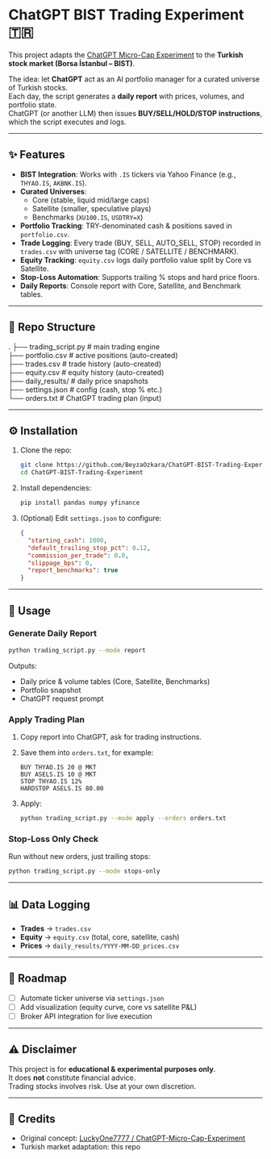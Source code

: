 # ChatGPT BIST Trading Experiment 🇹🇷

This project adapts the [ChatGPT Micro-Cap Experiment](https://github.com/LuckyOne7777/ChatGPT-Micro-Cap-Experiment) to the **Turkish stock market (Borsa İstanbul – BIST)**.

The idea: let **ChatGPT** act as an AI portfolio manager for a curated universe of Turkish stocks.  
Each day, the script generates a **daily report** with prices, volumes, and portfolio state.  
ChatGPT (or another LLM) then issues **BUY/SELL/HOLD/STOP instructions**, which the script executes and logs.  

---

## ✨ Features
- **BIST Integration**: Works with `.IS` tickers via Yahoo Finance (e.g., `THYAO.IS`, `AKBNK.IS`).
- **Curated Universes**:
  - Core (stable, liquid mid/large caps)
  - Satellite (smaller, speculative plays)
  - Benchmarks (`XU100.IS`, `USDTRY=X`)
- **Portfolio Tracking**: TRY-denominated cash & positions saved in `portfolio.csv`.
- **Trade Logging**: Every trade (BUY, SELL, AUTO_SELL, STOP) recorded in `trades.csv` with universe tag (CORE / SATELLITE / BENCHMARK).
- **Equity Tracking**: `equity.csv` logs daily portfolio value split by Core vs Satellite.
- **Stop-Loss Automation**: Supports trailing % stops and hard price floors.
- **Daily Reports**: Console report with Core, Satellite, and Benchmark tables.

---

## 📂 Repo Structure
.
├── trading_script.py   # main trading engine  
├── portfolio.csv       # active positions (auto-created)  
├── trades.csv          # trade history (auto-created)  
├── equity.csv          # equity history (auto-created)  
├── daily_results/      # daily price snapshots  
├── settings.json       # config (cash, stop % etc.)  
└── orders.txt          # ChatGPT trading plan (input)  

---

## ⚙️ Installation
1. Clone the repo:
   ```bash
   git clone https://github.com/BeyzaOzkara/ChatGPT-BIST-Trading-Experiment.git
   cd ChatGPT-BIST-Trading-Experiment
   ```

2. Install dependencies:
   ```bash
   pip install pandas numpy yfinance
   ```

3. (Optional) Edit `settings.json` to configure:
   ```json
   {
     "starting_cash": 1000,
     "default_trailing_stop_pct": 0.12,
     "commission_per_trade": 0.0,
     "slippage_bps": 0,
     "report_benchmarks": true
   }
   ```

---

## 🚀 Usage

### Generate Daily Report
```bash
python trading_script.py --mode report
```
Outputs:
- Daily price & volume tables (Core, Satellite, Benchmarks)
- Portfolio snapshot
- ChatGPT request prompt

### Apply Trading Plan
1. Copy report into ChatGPT, ask for trading instructions.  
2. Save them into `orders.txt`, for example:
   ```
   BUY THYAO.IS 20 @ MKT
   BUY ASELS.IS 10 @ MKT
   STOP THYAO.IS 12%
   HARDSTOP ASELS.IS 80.00
   ```

3. Apply:
   ```bash
   python trading_script.py --mode apply --orders orders.txt
   ```

### Stop-Loss Only Check
Run without new orders, just trailing stops:
```bash
python trading_script.py --mode stops-only
```

---

## 📊 Data Logging
- **Trades** → `trades.csv`  
- **Equity** → `equity.csv` (total, core, satellite, cash)  
- **Prices** → `daily_results/YYYY-MM-DD_prices.csv`  

---

## 🔮 Roadmap
- [ ] Automate ticker universe via `settings.json`  
- [ ] Add visualization (equity curve, core vs satellite P&L)  
- [ ] Broker API integration for live execution  

---

## ⚠️ Disclaimer
This project is for **educational & experimental purposes only**.  
It does **not** constitute financial advice.  
Trading stocks involves risk. Use at your own discretion.  

---

## 🙌 Credits
- Original concept: [LuckyOne7777 / ChatGPT-Micro-Cap-Experiment](https://github.com/LuckyOne7777/ChatGPT-Micro-Cap-Experiment)  
- Turkish market adaptation: this repo  
